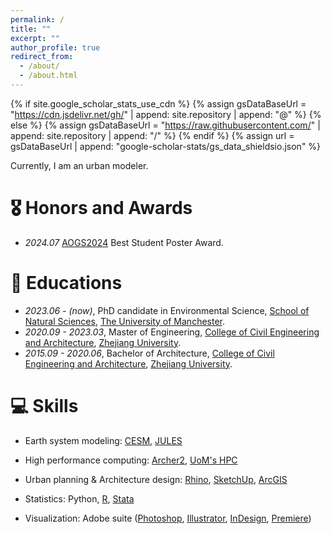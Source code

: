```yaml
---
permalink: /
title: ""
excerpt: ""
author_profile: true
redirect_from: 
  - /about/
  - /about.html
---
```


{% if site.google_scholar_stats_use_cdn %}
{% assign gsDataBaseUrl = "https://cdn.jsdelivr.net/gh/" | append: site.repository | append: "@" %}
{% else %}
{% assign gsDataBaseUrl = "https://raw.githubusercontent.com/" | append: site.repository | append: "/" %}
{% endif %}
{% assign url = gsDataBaseUrl | append: "google-scholar-stats/gs_data_shieldsio.json" %}

<span class='anchor' id='about-me'></span>

Currently, I am an urban modeler.

<!-- Lorem ipsum dolor sit amet, consectetur adipiscing elit. Vivamus ornare aliquet ipsum, ac tempus justo dapibus sit amet. Suspendisse condimentum, libero vel tempus mattis, risus risus vulputate libero, elementum fermentum mi neque vel nisl. Maecenas facilisis maximus dignissim. Curabitur mattis vulputate dui, tincidunt varius libero luctus eu. Mauris mauris nulla, scelerisque eget massa id, tincidunt congue felis. Sed convallis tempor ipsum rhoncus viverra. Pellentesque nulla orci, accumsan volutpat fringilla vitae, maximus sit amet tortor. Aliquam ultricies odio ut volutpat scelerisque. Donec nisl nisl, porttitor vitae pharetra quis, fringilla sed mi. Fusce pretium dolor ut aliquam consequat. Cras volutpat, tellus accumsan mattis molestie, nisl lacus tempus massa, nec malesuada tortor leo vel quam. Aliquam vel ex consectetur, vehicula leo nec, efficitur eros. Donec convallis non urna quis feugiat.

My research interest includes neural machine translation and computer vision. I have published more than 100 papers at the top international AI conferences with total <a href='https://scholar.google.com/citations?user=DhtAFkwAAAAJ'>google scholar citations <strong><span id='total_cit'>260000+</span></strong></a> (You can also use google scholar badge <a href='https://scholar.google.com/citations?user=DhtAFkwAAAAJ'><img src="https://img.shields.io/endpoint?url={{ url | url_encode }}&logo=Google%20Scholar&labelColor=f6f6f6&color=9cf&style=flat&label=citations"></a>). -->


<!-- # 🔥 News
- *2022.02*: &nbsp;🎉🎉 Lorem ipsum dolor sit amet, consectetur adipiscing elit. Vivamus ornare aliquet ipsum, ac tempus justo dapibus sit amet. 
- *2022.02*: &nbsp;🎉🎉 Lorem ipsum dolor sit amet, consectetur adipiscing elit. Vivamus ornare aliquet ipsum, ac tempus justo dapibus sit amet.  -->

<!-- # 📝 Publications 

<div class='paper-box'><div class='paper-box-image'><div><div class="badge">CVPR 2016</div><img src='images/500x300.png' alt="sym" width="100%"></div></div>
<div class='paper-box-text' markdown="1">

[Deep Residual Learning for Image Recognition](https://openaccess.thecvf.com/content_cvpr_2016/papers/He_Deep_Residual_Learning_CVPR_2016_paper.pdf)

**Kaiming He**, Xiangyu Zhang, Shaoqing Ren, Jian Sun

[**Project**](https://scholar.google.com/citations?view_op=view_citation&hl=zh-CN&user=DhtAFkwAAAAJ&citation_for_view=DhtAFkwAAAAJ:ALROH1vI_8AC) <strong><span class='show_paper_citations' data='DhtAFkwAAAAJ:ALROH1vI_8AC'></span></strong>
- Lorem ipsum dolor sit amet, consectetur adipiscing elit. Vivamus ornare aliquet ipsum, ac tempus justo dapibus sit amet. 
</div>
</div>

- [Lorem ipsum dolor sit amet, consectetur adipiscing elit. Vivamus ornare aliquet ipsum, ac tempus justo dapibus sit amet](https://github.com), A, B, C, **CVPR 2020** -->

# 🎖 Honors and Awards
- *2024.07* [AOGS2024](https://www.asiaoceania.org/aogs2024/public.asp?page=home.asp) Best Student Poster Award. 

# 📖 Educations
- *2023.06 - (now)*, PhD candidate in Environmental Science, [School of Natural Sciences](https://www.se.manchester.ac.uk/about/schools-and-departments/school-of-natural-sciences/), [The University of Manchester](https://www.manchester.ac.uk/).
- *2020.09 - 2023.03*, Master of Engineering, [College of Civil Engineering and Architecture](http://www.ccea.zju.edu.cn/cceaenglish/main.psp), [Zhejiang University](https://www.zju.edu.cn/english/). 
- *2015.09 - 2020.06*, Bachelor of Architecture, [College of Civil Engineering and Architecture](http://www.ccea.zju.edu.cn/cceaenglish/main.psp), [Zhejiang University](https://www.zju.edu.cn/english/). 

# 💻 Skills
- Earth system modeling: [CESM](https://www.cesm.ucar.edu/), [JULES](https://jules.jchmr.org/)
- High performance computing: [Archer2](https://www.archer2.ac.uk/), [UoM's HPC](https://ri.itservices.manchester.ac.uk/csf3/)
- Urban planning & Architecture design: [Rhino](https://www.rhino3d.com/), [SketchUp](https://www.sketchup.com/en), [ArcGIS]([www.arcgis.com](https://www.arcgis.com/home))

- Statistics: Python, [R](https://www.r-project.org/), [Stata](https://www.stata.com/)

- Visualization: Adobe suite ([Photoshop](https://www.adobe.com/products/photoshop.html), [Illustrator](https://www.adobe.com/products/illustrator.html), [InDesign](https://www.adobe.com/products/indesign.html), [Premiere](https://www.adobe.com/products/premiere.html))